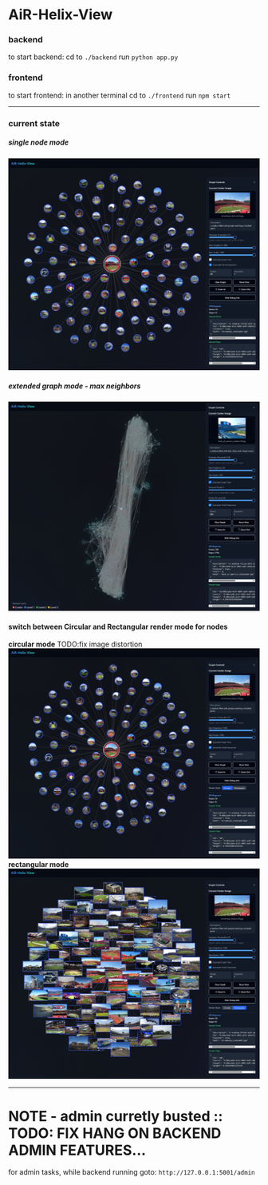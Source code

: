 # AiR-Helix-View

### backend
to start backend:
cd to ```./backend```
run ```python app.py```


### frontend
to start frontend:
in another terminal
cd to ```./frontend```
run ```npm start```

---

### current state

##### single node mode
![alt text](image-6.png)

##### extended graph mode - max neighbors
![alt text](image-5.png)

#### switch between Circular and Rectangular render mode for nodes
**circular mode** TODO:fix image distortion
![alt text](image-10.png)
**rectangular mode**
![alt text](image-11.png)


---

# NOTE - admin curretly busted :: TODO: FIX HANG ON BACKEND ADMIN FEATURES...
for admin tasks, while backend running goto:
```http://127.0.0.1:5001/admin```
